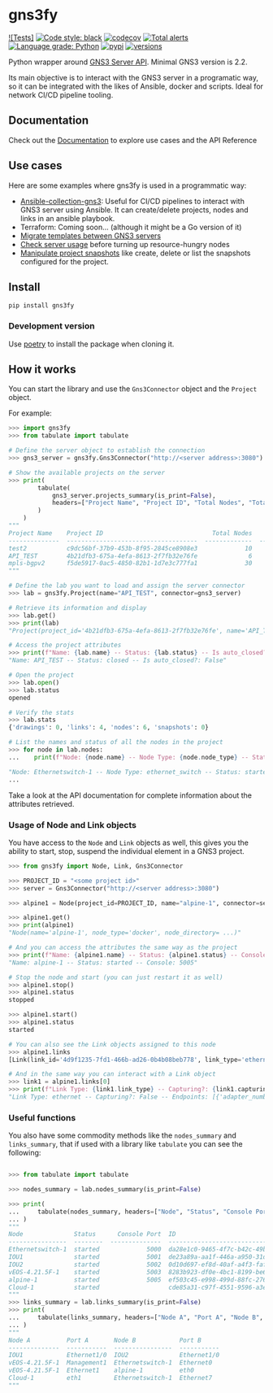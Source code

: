# gns3fy

[![Tests]](https://github.com/davidban77/gns3fy/actions/workflows/tests.yml/badge.svg)
[![Code style: black](https://img.shields.io/badge/code%20style-black-000000.svg)](https://github.com/ambv/black)
[![codecov](https://codecov.io/gh/davidban77/gns3fy/branch/develop/graph/badge.svg)](https://codecov.io/gh/davidban77/gns3fy)
[![Total alerts](https://img.shields.io/lgtm/alerts/g/davidban77/gns3fy.svg?logo=lgtm&logoWidth=18)](https://lgtm.com/projects/g/davidban77/gns3fy/alerts/)
[![Language grade: Python](https://img.shields.io/lgtm/grade/python/g/davidban77/gns3fy.svg?logo=lgtm&logoWidth=18)](https://lgtm.com/projects/g/davidban77/gns3fy/context:python)
[![pypi](https://img.shields.io/pypi/v/gns3fy.svg)](https://pypi.python.org/pypi/gns3fy)
[![versions](https://img.shields.io/pypi/pyversions/gns3fy.svg)](https://github.com/davidban77/gns3fy)

Python wrapper around [GNS3 Server API](http://api.gns3.net/en/2.2/index.html). Minimal GNS3 version is 2.2.

Its main objective is to interact with the GNS3 server in a programatic way, so it can be integrated with the likes of Ansible, docker and scripts. Ideal for network CI/CD pipeline tooling.

## Documentation

Check out the [Documentation](https://davidban77.github.io/gns3fy/) to explore use cases and the API Reference

## Use cases

Here are some examples where gns3fy is used in a programmatic way:

- [Ansible-collection-gns3](https://galaxy.ansible.com/davidban77/gns3): Useful for CI/CD pipelines to interact with GNS3 server using Ansible. It can create/delete projects, nodes and links in an ansible playbook.
- Terraform: Coming soon... (although it might be a Go version of it)
- [Migrate templates between GNS3 servers](https://davidban77.github.io/gns3fy/user-guide/#migrate-templates-between-gns3-servers)
- [Check server usage](https://davidban77.github.io/gns3fy/user-guide/#check-server-cpu-and-memory-usage) before turning up resource-hungry nodes
- [Manipulate project snapshots](https://davidban77.github.io/gns3fy/user-guide/#create-and-list-project-snapshots) like create, delete or list the snapshots configured for the project.

## Install

```shell
pip install gns3fy
```

### Development version

Use [poetry](https://github.com/sdispater/poetry) to install the package when cloning it.

## How it works

You can start the library and use the `Gns3Connector` object and the `Project` object.

For example:

```python
>>> import gns3fy
>>> from tabulate import tabulate

# Define the server object to establish the connection
>>> gns3_server = gns3fy.Gns3Connector("http://<server address>:3080")

# Show the available projects on the server
>>> print(
        tabulate(
            gns3_server.projects_summary(is_print=False),
            headers=["Project Name", "Project ID", "Total Nodes", "Total Links", "Status"],
        )
    )
"""
Project Name    Project ID                              Total Nodes    Total Links  Status
--------------  ------------------------------------  -------------  -------------  --------
test2           c9dc56bf-37b9-453b-8f95-2845ce8908e3             10              9  opened
API_TEST        4b21dfb3-675a-4efa-8613-2f7fb32e76fe              6              4  opened
mpls-bgpv2      f5de5917-0ac5-4850-82b1-1d7e3c777fa1             30             40  closed
"""

# Define the lab you want to load and assign the server connector
>>> lab = gns3fy.Project(name="API_TEST", connector=gns3_server)

# Retrieve its information and display
>>> lab.get()
>>> print(lab)
"Project(project_id='4b21dfb3-675a-4efa-8613-2f7fb32e76fe', name='API_TEST', status='opened', ...)"

# Access the project attributes
>>> print(f"Name: {lab.name} -- Status: {lab.status} -- Is auto_closed?: {lab.auto_close}")
"Name: API_TEST -- Status: closed -- Is auto_closed?: False"

# Open the project
>>> lab.open()
>>> lab.status
opened

# Verify the stats
>>> lab.stats
{'drawings': 0, 'links': 4, 'nodes': 6, 'snapshots': 0}

# List the names and status of all the nodes in the project
>>> for node in lab.nodes:
...    print(f"Node: {node.name} -- Node Type: {node.node_type} -- Status: {node.status}")

"Node: Ethernetswitch-1 -- Node Type: ethernet_switch -- Status: started"
...
```

Take a look at the API documentation for complete information about the attributes retrieved.

### Usage of Node and Link objects

You have access to the `Node` and `Link` objects as well, this gives you the ability to start, stop, suspend the individual element in a GNS3 project.

```python
>>> from gns3fy import Node, Link, Gns3Connector

>>> PROJECT_ID = "<some project id>"
>>> server = Gns3Connector("http://<server address>:3080")

>>> alpine1 = Node(project_id=PROJECT_ID, name="alpine-1", connector=server)

>>> alpine1.get()
>>> print(alpine1)
"Node(name='alpine-1', node_type='docker', node_directory= ...)"

# And you can access the attributes the same way as the project
>>> print(f"Name: {alpine1.name} -- Status: {alpine1.status} -- Console: {alpine1.console}")
"Name: alpine-1 -- Status: started -- Console: 5005"

# Stop the node and start (you can just restart it as well)
>>> alpine1.stop()
>>> alpine1.status
stopped

>>> alpine1.start()
>>> alpine1.status
started

# You can also see the Link objects assigned to this node
>>> alpine1.links
[Link(link_id='4d9f1235-7fd1-466b-ad26-0b4b08beb778', link_type='ethernet', ...)]

# And in the same way you can interact with a Link object
>>> link1 = alpine1.links[0]
>>> print(f"Link Type: {link1.link_type} -- Capturing?: {link1.capturing} -- Endpoints: {link1.nodes}")
"Link Type: ethernet -- Capturing?: False -- Endpoints: [{'adapter_number': 2, ...}]"
```

### Useful functions

You also have some commodity methods like the `nodes_summary` and `links_summary`, that if used with a library like `tabulate` you can see the following:

```python

>>> from tabulate import tabulate

>>> nodes_summary = lab.nodes_summary(is_print=False)

>>> print(
...     tabulate(nodes_summary, headers=["Node", "Status", "Console Port", "ID"])
... )
"""
Node              Status      Console Port  ID
----------------  --------  --------------  ------------------------------------
Ethernetswitch-1  started             5000  da28e1c0-9465-4f7c-b42c-49b2f4e1c64d
IOU1              started             5001  de23a89a-aa1f-446a-a950-31d4bf98653c
IOU2              started             5002  0d10d697-ef8d-40af-a4f3-fafe71f5458b
vEOS-4.21.5F-1    started             5003  8283b923-df0e-4bc1-8199-be6fea40f500
alpine-1          started             5005  ef503c45-e998-499d-88fc-2765614b313e
Cloud-1           started                   cde85a31-c97f-4551-9596-a3ed12c08498
"""
>>> links_summary = lab.links_summary(is_print=False)
>>> print(
...     tabulate(links_summary, headers=["Node A", "Port A", "Node B", "Port B"])
... )
"""
Node A          Port A       Node B            Port B
--------------  -----------  ----------------  -----------
IOU1            Ethernet1/0  IOU2              Ethernet1/0
vEOS-4.21.5F-1  Management1  Ethernetswitch-1  Ethernet0
vEOS-4.21.5F-1  Ethernet1    alpine-1          eth0
Cloud-1         eth1         Ethernetswitch-1  Ethernet7
"""
```
